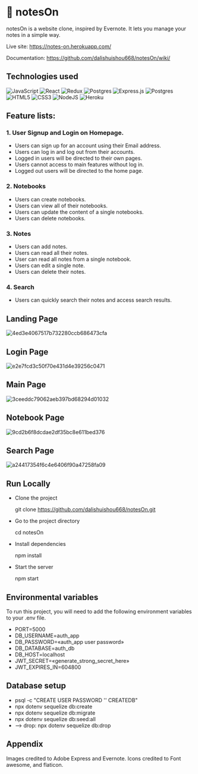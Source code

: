 # 🐼 notesOn
notesOn is a website clone, inspired by Evernote. It lets you manage your notes in a simple way.

Live site: https://notes-on.herokuapp.com/

Documentation: https://github.com/dalishuishou668/notesOn/wiki/

## Technologies used
![JavaScript](https://img.shields.io/badge/javascript-%23323330.svg?style=for-the-badge&logo=javascript&logoColor=%23F7DF1E)
![React](https://img.shields.io/badge/react-%2320232a.svg?style=for-the-badge&logo=react&logoColor=%2361DAFB)
![Redux](https://img.shields.io/badge/redux-%23593d88.svg?style=for-the-badge&logo=redux&logoColor=white)
![Postgres](https://img.shields.io/badge/postgres-%23316192.svg?style=for-the-badge&logo=postgresql&logoColor=white)
![Express.js](https://img.shields.io/badge/express.js-%23404d59.svg?style=for-the-badge&logo=express&logoColor=%2361DAFB)
![Postgres](https://img.shields.io/badge/postgres-%23316192.svg?style=for-the-badge&logo=postgresql&logoColor=white)
![HTML5](https://img.shields.io/badge/html5-%23E34F26.svg?style=for-the-badge&logo=html5&logoColor=white)
![CSS3](https://img.shields.io/badge/css3-%231572B6.svg?style=for-the-badge&logo=css3&logoColor=white)
![NodeJS](https://img.shields.io/badge/node.js-6DA55F?style=for-the-badge&logo=node.js&logoColor=white)
![Heroku](https://img.shields.io/badge/heroku-%23430098.svg?style=for-the-badge&logo=heroku&logoColor=white)

## Feature lists:

### 1. User Signup and Login on Homepage.
* Users can sign up for an account using their Email address.
* Users can log in and log out from their accounts.
* Logged in users will be directed to their own pages.
* Users cannot access to main features without log in.
* Logged out users will be directed to the home page.

### 2. Notebooks
* Users can create notebooks.
* Users can view all of their notebooks.
* Users can update the content of a single notebooks.
* Users can delete notebooks.

### 3. Notes
* Users can add notes.
* Users can read all their notes.
* User can read all notes from a single notebook.
* Users can edit a single note.
* Users can delete their notes.

### 4. Search
* Users can quickly search their notes and access search results. 

## Landing Page
![4ed3e4067517b732280ccb686473cfa](https://user-images.githubusercontent.com/92266749/176960207-28818a6f-0694-43a4-a34a-e2437d526d2a.png)

## Login Page
![e2e7fcd3c50f70e431d4e39256c0471](https://user-images.githubusercontent.com/92266749/176960518-35d19e78-ffa1-42c7-9062-f353642bf7cb.png)

## Main Page
![3ceeddc79062aeb397bd68294d01032](https://user-images.githubusercontent.com/92266749/176960284-a340410e-5fba-4a4b-b4c3-29d0169ba940.png)

## Notebook Page
![9cd2b6f8dcdae2df35bc8e611bed376](https://user-images.githubusercontent.com/92266749/176960572-9912949b-16fc-4c50-af2f-f6cd3633e300.png)

## Search Page
![a24417354f6c4e6406f90a47258fa09](https://user-images.githubusercontent.com/92266749/176960657-6aaf84cb-25c0-4910-91b1-0c6b0dcbe39d.png)

## Run Locally

* Clone the project

  git clone https://github.com/dalishuishou668/notesOn.git

* Go to the project directory

  cd notesOn

* Install dependencies

  npm install

* Start the server

  npm start
  
## Environmental variables

To run this project, you will need to add the following environment variables to your .env file.

* PORT=5000
* DB_USERNAME=auth_app
* DB_PASSWORD=«auth_app user password»
* DB_DATABASE=auth_db
* DB_HOST=localhost
* JWT_SECRET=«generate_strong_secret_here»
* JWT_EXPIRES_IN=604800
  
## Database setup

* psql -c "CREATE USER <username> PASSWORD '<password>' CREATEDB"
* npx dotenv sequelize db:create
* npx dotenv sequelize db:migrate
* npx dotenv sequelize db:seed:all
* --> drop: npx dotenv sequelize db:drop

## Appendix

Images credited to Adobe Express and Evernote.
Icons credited to Font awesome, and flaticon.

